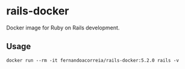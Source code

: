 # rails-docker

Docker image for Ruby on Rails development.

## Usage

```
docker run --rm -it fernandoacorreia/rails-docker:5.2.0 rails -v
```
